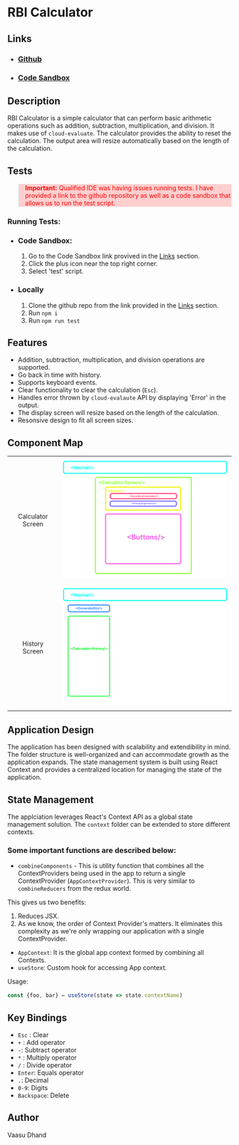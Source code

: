 # RBI Calculator

## Links
- ### [Github](https://github.com/Vaasu-Dhand/rbi-calculator)
- ### [Code Sandbox](https://codesandbox.io/p/github/Vaasu-Dhand/rbi-calculator/master?layout=%257B%2522activeFilepath%2522%253A%2522%252Ftsconfig.json%2522%252C%2522openFiles%2522%253A%255B%2522%252FREADME.md%2522%252C%2522%252Ftsconfig.json%2522%255D%252C%2522sidebarPanel%2522%253A%2522EXPLORER%2522%252C%2522gitSidebarPanel%2522%253A%2522COMMIT%2522%252C%2522fullScreenDevtools%2522%253Afalse%252C%2522rootPanelGroup%2522%253A%257B%2522direction%2522%253A%2522vertical%2522%252C%2522type%2522%253A%2522PANEL_GROUP%2522%252C%2522id%2522%253A%2522DEVTOOLS_PANELS%2522%252C%2522panels%2522%253A%255B%257B%2522type%2522%253A%2522PANEL%2522%252C%2522panelType%2522%253A%2522TABS%2522%252C%2522id%2522%253A%2522clha6xhqk0009356nmy1i7kst%2522%257D%255D%252C%2522sizes%2522%253A%255B100%255D%257D%252C%2522tabbedPanels%2522%253A%257B%2522clha6xhqk0009356nmy1i7kst%2522%253A%257B%2522id%2522%253A%2522clha6xhqk0009356nmy1i7kst%2522%252C%2522activeTabId%2522%253A%2522clha6yec300d8356n3i81ocwj%2522%252C%2522tabs%2522%253A%255B%257B%2522type%2522%253A%2522TASK_LOG%2522%252C%2522taskId%2522%253A%2522dev%2522%252C%2522id%2522%253A%2522clha6xtpb006n356npg3hhft0%2522%257D%252C%257B%2522type%2522%253A%2522TASK_PORT%2522%252C%2522taskId%2522%253A%2522dev%2522%252C%2522port%2522%253A5173%252C%2522id%2522%253A%2522clha6xv1m00b6356ng93z2dxb%2522%252C%2522path%2522%253A%2522%252F%2522%257D%252C%257B%2522type%2522%253A%2522TERMINAL%2522%252C%2522id%2522%253A%2522clha6yec300d8356n3i81ocwj%2522%252C%2522shellId%2522%253A%2522clha6yegx001nfzjh9sehgx98%2522%257D%255D%257D%257D%252C%2522showSidebar%2522%253Atrue%252C%2522showDevtools%2522%253Atrue%252C%2522sidebarPanelSize%2522%253A15%252C%2522editorPanelSize%2522%253A48.12536613942589%252C%2522devtoolsPanelSize%2522%253A35%257D)

## Description
RBI Calculator is a simple calculator that can perform basic arithmetic operations such as addition, subtraction, multiplication, and division. It makes use of `cloud-evaluate`. The calculator provides the ability to reset the calculation. The output area will resize automatically based on the length of the calculation.


## Tests

<blockquote style="background-color: #FFCFCF; color: #FF0000;">
    <strong>Important:</strong> Qualified IDE was having issues running tests. I have provided a link to the github repository as well as a code sandbox that allows us to run the test script.

</blockquote>

### Running Tests:

- ### Code Sandbox:
  1. Go to the Code Sandbox link provived in the [Links](#links) section. 
  2. Click the plus icon near the top right corner.
  3. Select 'test' script.

- ### Locally
  1. Clone the github repo from the link provided in the [Links](#links) section.
  2. Run `npm i`
  3. Run `npm run test`

## Features
- Addition, subtraction, multiplication, and division operations are supported.
- Go back in time with history.
- Supports keyboard events.
- Clear functionality to clear the calculation (`Esc`).
- Handles error thrown by `cloud-evalaute` API by displaying 'Error' in the output.
- The display screen will resize based on the length of the calculation.
- Resonsive design to fit all screen sizes.

## Component Map
<table>
  <tr>
    <td class="col1">Calculator Screen</td>
    <td class="col2"><img src="./public/CalculatorScreen.png" alt="Calculator screen"></td>
  </tr>
  <tr>
    <td class="col1">History Screen</td>
    <td class="col2"><img src="./public/HistoryScreen.png" alt="History screen"></td>
  </tr>
</table>

<style>
  table {
    width: 100%;
    border-collapse: collapse;
  }
  
  td {
    padding: 10px;
    text-align: center;
  }
  
  .col1 {
    width: 10%;
  }
  
  .col2 {
    width: 50%;
  }
  
  img {
    width: 100%;
  }
</style>



## Application Design
The application has been designed with scalability and extendibility in mind. The folder structure is well-organized and can accommodate growth as the application expands. The state management system is built using React Context and provides a centralized location for managing the state of the application. 

## State Management
The applciation leverages React's Context API as a global state management solution. The `context` folder can be extended to store different contexts.

### Some important functions are described below:
- `combineComponents` - This is utility function that combines all the ContextProviders being used in the app to return a single ContextProvider (`AppContextProvider`). This is very similar to `combineReducers` from the redux world. 

This gives us two benefits:
  
  1. Reduces JSX.
  2. As we know, the order of Context Provider's matters. It eliminates this complexity as we're only wrapping our application with a single ContextProvider.

- `AppContext`: It is the global app context formed by combining all Contexts.
- `useStore`: Custom hook for accessing App context. 

Usage: 
```jsx
const {foo, bar} = useStore(state => state.contextName)
```

## Key Bindings
- `Esc` : Clear
- `+` : Add operator
- `-`: Subtract operator
- `*` : Multiply operator
- `/` : Divide operator
- `Enter`: Equals operator
- `.`: Decimal
- `0-9`: Digits
- `Backspace`: Delete

## Author
Vaasu Dhand